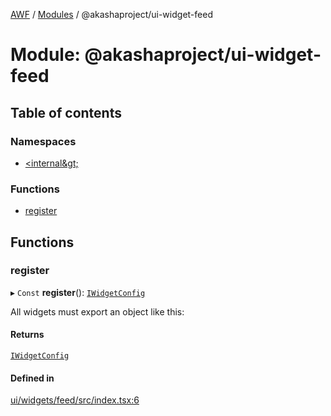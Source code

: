 [AWF](../README.md) / [Modules](../modules.md) / @akashaproject/ui-widget-feed

# Module: @akashaproject/ui-widget-feed

## Table of contents

### Namespaces

- [&lt;internal\&gt;](akashaproject_ui_widget_feed._internal_.md)

### Functions

- [register](akashaproject_ui_widget_feed.md#register)

## Functions

### register

▸ `Const` **register**(): [`IWidgetConfig`](../interfaces/akashaproject_ui_widget_feed._internal_.IWidgetConfig.md)

All widgets must export an object like this:

#### Returns

[`IWidgetConfig`](../interfaces/akashaproject_ui_widget_feed._internal_.IWidgetConfig.md)

#### Defined in

[ui/widgets/feed/src/index.tsx:6](https://github.com/AKASHAorg/akasha-world-framework/blob/d81a7246/ui/widgets/feed/src/index.tsx#L6)
